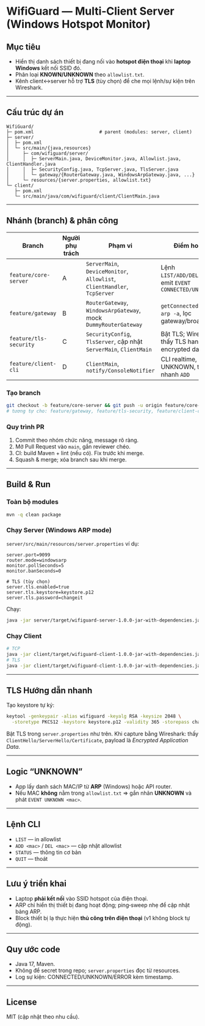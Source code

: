 # WifiGuard — Multi‑Client Server (Windows Hotspot Monitor)

## Mục tiêu

* Hiển thị danh sách thiết bị đang nối vào **hotspot điện thoại** khi **laptop Windows** kết nối SSID đó.
* Phân loại **KNOWN/UNKNOWN** theo `allowlist.txt`.
* Kênh client↔server hỗ trợ **TLS** (tùy chọn) để che mọi lệnh/sự kiện trên Wireshark.

---

## Cấu trúc dự án

```
WifiGuard/
├─ pom.xml                        # parent (modules: server, client)
├─ server/
│  ├─ pom.xml
│  └─ src/main/{java,resources}
│     ├─ com/wifiguard/server/
│     │  ├─ ServerMain.java, DeviceMonitor.java, Allowlist.java, ClientHandler.java
│     │  ├─ SecurityConfig.java, TcpServer.java, TlsServer.java
│     │  └─ gateway/{RouterGateway.java, WindowsArpGateway.java, ...}
│     └─ resources/{server.properties, allowlist.txt}
└─ client/
   ├─ pom.xml
   └─ src/main/java/com/wifiguard/client/ClientMain.java
```

---

## Nhánh (branch) & phân công

| Branch                 | Người phụ trách | Phạm vi                                                                  | Điểm hoàn thành                                                 |
| ---------------------- | --------------- | ------------------------------------------------------------------------ | --------------------------------------------------------------- |
| `feature/core-server`  | A               | `ServerMain`, `DeviceMonitor`, `Allowlist`, `ClientHandler`, `TcpServer` | Lệnh `LIST/ADD/DEL/STATUS/QUIT`; emit `EVENT CONNECTED/UNKNOWN` |
| `feature/gateway`      | B               | `RouterGateway`, `WindowsArpGateway`, mock `DummyRouterGateway`          | `getConnectedDevices()` từ `arp -a`, lọc gateway/broadcast      |
| `feature/tls-security` | C               | `SecurityConfig`, `TlsServer`, cập nhật `ServerMain`, `ClientMain`       | Bật TLS; Wireshark chỉ thấy TLS handshake + encrypted data      |
| `feature/client-cli`   | D               | `ClientMain`, `notify/ConsoleNotifier`                                   | CLI realtime, highlight UNKNOWN, thao tác nhanh `ADD`           |

### Tạo branch

```bash
git checkout -b feature/core-server && git push -u origin feature/core-server
# tương tự cho: feature/gateway, feature/tls-security, feature/client-cli
```

### Quy trình PR

1. Commit theo nhóm chức năng, message rõ ràng.
2. Mở Pull Request vào `main`, gắn reviewer chéo.
3. CI: build Maven + lint (nếu có). Fix trước khi merge.
4. Squash & merge; xóa branch sau khi merge.

---

## Build & Run

### Toàn bộ modules

```bash
mvn -q clean package
```

### Chạy Server (Windows ARP mode)

`server/src/main/resources/server.properties` ví dụ:

```properties
server.port=9099
router.mode=windowsarp
monitor.pollSeconds=5
monitor.banSeconds=0

# TLS (tùy chọn)
server.tls.enabled=true
server.tls.keystore=keystore.p12
server.tls.password=changeit
```

Chạy:

```bash
java -jar server/target/wifiguard-server-1.0.0-jar-with-dependencies.jar
```

### Chạy Client

```bash
# TCP
java -jar client/target/wifiguard-client-1.0.0-jar-with-dependencies.jar 127.0.0.1 9099
# TLS
java -jar client/target/wifiguard-client-1.0.0-jar-with-dependencies.jar 127.0.0.1 9099 tls
```

---

## TLS Hướng dẫn nhanh

Tạo keystore tự ký:

```bash
keytool -genkeypair -alias wifiguard -keyalg RSA -keysize 2048 \
  -storetype PKCS12 -keystore keystore.p12 -validity 365 -storepass changeit
```

Bật TLS trong `server.properties` như trên. Khi capture bằng Wireshark: thấy `ClientHello/ServerHello/Certificate`, payload là *Encrypted Application Data*.

---

## Logic “UNKNOWN”

* App lấy danh sách MAC/IP từ **ARP** (Windows) hoặc API router.
* Nếu MAC **không** nằm trong `allowlist.txt` ⇒ gắn nhãn **UNKNOWN** và phát `EVENT UNKNOWN <mac>`.

---

## Lệnh CLI

* `LIST` — in allowlist
* `ADD <mac>` / `DEL <mac>` — cập nhật allowlist
* `STATUS` — thông tin cơ bản
* `QUIT` — thoát

---

## Lưu ý triển khai

* Laptop **phải kết nối** vào SSID hotspot của điện thoại.
* ARP chỉ hiển thị thiết bị đang hoạt động; ping‑sweep nhẹ để cập nhật bảng ARP.
* Block thiết bị lạ thực hiện **thủ công trên điện thoại** (v1 không block tự động).

---

## Quy ước code

* Java 17, Maven.
* Không để secret trong repo; `server.properties` đọc từ resources.
* Log sự kiện: CONNECTED/UNKNOWN/ERROR kèm timestamp.

---

## License

MIT (cập nhật theo nhu cầu).
